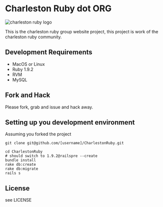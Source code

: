# Charleston Ruby dot ORG

![charleston ruby logo](http://www.charlestonruby.org/images/charleston-ruby.gif)

This is the charleston ruby group website project, this project is work of the charleston ruby community.

## Development Requirements

* MacOS or Linux
* Ruby 1.9.2
* RVM
* MySQL

## Fork and Hack

Please fork, grab and issue and hack away.

## Setting up you development environment

Assuming you forked the project

```
git clone git@github.com/[username]/CharlestonRuby.git
```

```
cd CharlestonRuby
# should switch to 1.9.2@railspre --create
bundle install
rake db:create
rake db:migrate
rails s
```

## License

see LICENSE
